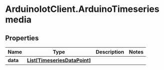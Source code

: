 # ArduinoIotClient.ArduinoTimeseriesmedia

## Properties

Name | Type | Description | Notes
------------ | ------------- | ------------- | -------------
**data** | [**List[TimeseriesDataPoint]**](TimeseriesDataPoint.md) |  | 


